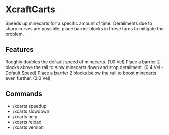 # XcraftCarts
 
Speeds up minecarts for a specific amount of time. Derailments due to sharp curves are possible, place barrier blocks in these turns to mitigate the problem.

## Features

Roughly doubles the default speed of minecarts. (1.0 Vel) 
Place a barrier 2 blocks above the rail to slow minecarts down and stop derailment. (0.4 Vel - Default Speed)
Place a barrier 2 blocks below the rail to boost minecarts even further. (2.0 Vel)

## Commands
- /xcarts speedup
- /xcarts slowdown
- /xcarts help
- /xcarts reload
- /xcarts version 
